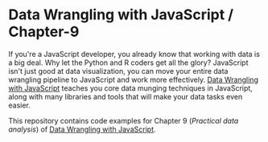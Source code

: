 # Data Wrangling with JavaScript / Chapter-9

If you're a JavaScript developer, you already know that working with data is a big deal. Why let the Python and R coders get all the glory? JavaScript isn't just good at data visualization, you can move your entire data wrangling pipeline to JavaScript and work more effectively. [Data Wrangling with JavaScript](http://bit.ly/2t2cJu2) teaches you core data munging techniques in JavaScript, along with many libraries and tools that will make your data tasks even easier.

This repository contains code examples for Chapter 9 (*Practical data analysis*) of [Data Wrangling with JavaScript](http://bit.ly/2t2cJu2).